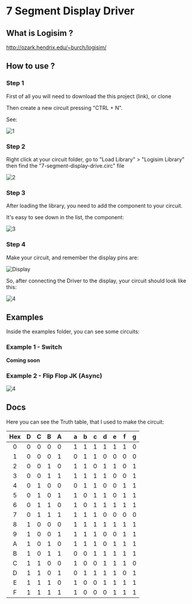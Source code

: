 7 Segment Display Driver
=====================================

## What is Logisim ?

http://ozark.hendrix.edu/~burch/logisim/

## How to use ?

### Step 1


First of all you will need to download the this project (link),  or clone 


Then create a new circuit pressing "CTRL + N".

See:


![1](https://github.com/marceloboeira/logisim-7-segment-display-driver/raw/master/_res/how-to-1.png)


### Step 2

Right click at your circuit folder, go to "Load Library" > "Logisim Library" then find the "7-segment-display-drive.circ" file

![2](https://github.com/marceloboeira/logisim-7-segment-display-driver/raw/master/_res/how-to-2.png)


### Step 3

After loading the library, you need to add the component to your circuit.

It's easy to see down in the list, the component:

![3](https://github.com/marceloboeira/logisim-7-segment-display-driver/raw/master/_res/how-to-3.png)

### Step 4

Make your circuit, and remember the display pins are:

![Display](https://github.com/marceloboeira/logisim-7-segment-display-driver/raw/master/_res/display.png)

So, after connecting the Driver to the display, your circuit should look like this:

![4](https://github.com/marceloboeira/logisim-7-segment-display-driver/raw/master/_res/how-to-4.png)




## Examples

Inside the examples folder, you can see some circuits:

### Example 1 - Switch

**Coming soon**

### Example 2 - Flip Flop JK (Async)

![4](https://github.com/marceloboeira/logisim-7-segment-display-driver/raw/master/_res/example-2.gif)

## Docs

Here you can see the Truth table, that I used to make the circuit: 

| Hex | D | C | B | A |   | a | b | c | d | e | f | g |
|:---:|:-:|:-:|:-:|:-:|---|:-:|:-:|:-:|:-:|:-:|:-:|:-:|
|  0  | 0 | 0 | 0 | 0 |   | 1 | 1 | 1 | 1 | 1 | 1 | 0 |
|  1  | 0 | 0 | 0 | 1 |   | 0 | 1 | 1 | 0 | 0 | 0 | 0 |
|  2  | 0 | 0 | 1 | 0 |   | 1 | 1 | 0 | 1 | 1 | 0 | 1 |
|  3  | 0 | 0 | 1 | 1 |   | 1 | 1 | 1 | 1 | 0 | 0 | 1 |
|  4  | 0 | 1 | 0 | 0 |   | 0 | 1 | 1 | 0 | 0 | 1 | 1 |
|  5  | 0 | 1 | 0 | 1 |   | 1 | 0 | 1 | 1 | 0 | 1 | 1 |
|  6  | 0 | 1 | 1 | 0 |   | 1 | 0 | 1 | 1 | 1 | 1 | 1 |
|  7  | 0 | 1 | 1 | 1 |   | 1 | 1 | 1 | 0 | 0 | 0 | 0 |
|  8  | 1 | 0 | 0 | 0 |   | 1 | 1 | 1 | 1 | 1 | 1 | 1 |
|  9  | 1 | 0 | 0 | 1 |   | 1 | 1 | 1 | 0 | 0 | 1 | 1 |
|  A  | 1 | 0 | 1 | 0 |   | 1 | 1 | 1 | 0 | 1 | 1 | 1 |
|  B  | 1 | 0 | 1 | 1 |   | 0 | 0 | 1 | 1 | 1 | 1 | 1 |
|  C  | 1 | 1 | 0 | 0 |   | 1 | 0 | 0 | 1 | 1 | 1 | 0 |
|  D  | 1 | 1 | 0 | 1 |   | 0 | 1 | 1 | 1 | 1 | 0 | 1 |
|  E  | 1 | 1 | 1 | 0 |   | 1 | 0 | 0 | 1 | 1 | 1 | 1 |
|  F  | 1 | 1 | 1 | 1 |   | 1 | 0 | 0 | 0 | 1 | 1 | 1 | 